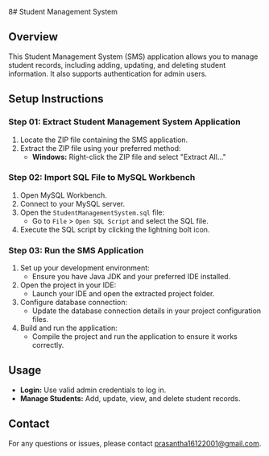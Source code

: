 8# Student Management System

## Overview
This Student Management System (SMS) application allows you to manage student records, including adding, updating, and deleting student information. It also supports authentication for admin users.

## Setup Instructions

### Step 01: Extract Student Management System Application
1. Locate the ZIP file containing the SMS application.
2. Extract the ZIP file using your preferred method:
   - **Windows:** Right-click the ZIP file and select "Extract All..."


### Step 02: Import SQL File to MySQL Workbench
1. Open MySQL Workbench.
2. Connect to your MySQL server.
3. Open the `StudentManagementSystem.sql` file:
   - Go to `File` > `Open SQL Script` and select the SQL file.
4. Execute the SQL script by clicking the lightning bolt icon.

### Step 03: Run the SMS Application
1. Set up your development environment:
   - Ensure you have Java JDK and your preferred IDE installed.
2. Open the project in your IDE:
   - Launch your IDE and open the extracted project folder.
3. Configure database connection:
   - Update the database connection details in your project configuration files.
4. Build and run the application:
   - Compile the project and run the application to ensure it works correctly.

## Usage
- **Login:** Use valid admin credentials to log in.
- **Manage Students:** Add, update, view, and delete student records.

## Contact
For any questions or issues, please contact prasantha16122001@gmail.com.
